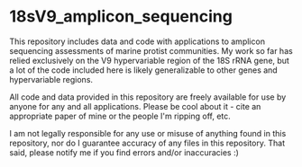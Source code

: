 # 18sV9_amplicon_sequencing

This repository includes data and code with applications to amplicon sequencing assessments of marine protist communities. My work so far has relied exclusively on the V9 hypervariable region of the 18S rRNA gene, but a lot of the code included here is likely generalizable to other genes and hypervariable regions. 

All code and data provided in this repository are freely available for use by anyone for any and all applications. Please be cool about it - cite an appropriate paper of mine or the people I'm ripping off, etc.

I am not legally responsible for any use or misuse of anything found in this repository, nor do I guarantee accuracy of any files in this repository. That said, please notify me if you find errors and/or inaccuracies :)
